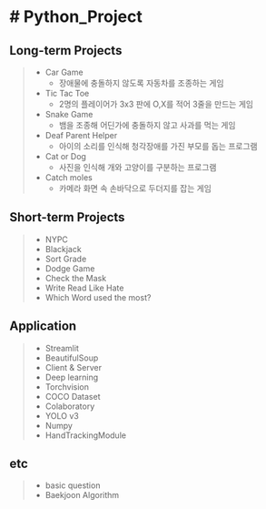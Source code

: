 # # Python_Project

Long-term Projects
-------------
> - Car Game
>   * 장애물에 충돌하지 않도록 자동차를 조종하는 게임
> - Tic Tac Toe
>   * 2명의 플레이어가 3x3 판에 O,X를 적어 3줄을 만드는 게임
> - Snake Game
>   * 뱀을 조종해 어딘가에 충돌하지 않고 사과를 먹는 게임 
> - Deaf Parent Helper
>   * 아이의 소리를 인식해 청각장애를 가진 부모를 돕는 프로그램
> - Cat or Dog
>   * 사진을 인식해 개와 고양이를 구분하는 프로그램
> - Catch moles
>   * 카메라 화면 속 손바닥으로 두더지를 잡는 게임

Short-term Projects
-------------
> - NYPC
> - Blackjack
> - Sort Grade
> - Dodge Game
> - Check the Mask
> - Write Read Like Hate 
> - Which Word used the most?

Application
----------
> - Streamlit
> - BeautifulSoup
> - Client & Server
> - Deep learning
> - Torchvision
> - COCO Dataset
> - Colaboratory
> - YOLO v3
> - Numpy
> - HandTrackingModule

etc
---
> - basic question
> - Baekjoon Algorithm
